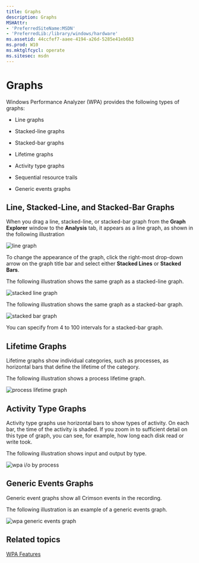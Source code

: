 ```yaml
---
title: Graphs
description: Graphs
MSHAttr:
- 'PreferredSiteName:MSDN'
- 'PreferredLib:/library/windows/hardware'
ms.assetid: 44ccfef7-aaee-4194-a26d-5285e41eb683
ms.prod: W10
ms.mktglfcycl: operate
ms.sitesec: msdn
---
```


# Graphs


Windows Performance Analyzer (WPA) provides the following types of graphs:

-   Line graphs

-   Stacked-line graphs

-   Stacked-bar graphs

-   Lifetime graphs

-   Activity type graphs

-   Sequential resource trails

-   Generic events graphs

## Line, Stacked-Line, and Stacked-Bar Graphs


When you drag a line, stacked-line, or stacked-bar graph from the **Graph Explorer** window to the **Analysis** tab, it appears as a line graph, as shown in the following illustration

![line graph](images/wpaline.jpg)

To change the appearance of the graph, click the right-most drop-down arrow on the graph title bar and select either **Stacked Lines** or **Stacked Bars**.

The following illustration shows the same graph as a stacked-line graph.

![stacked line graph](images/wpastackedline.jpg)

The following illustration shows the same graph as a stacked-bar graph.

![stacked bar graph](images/wpastackedbar.jpg)

You can specify from 4 to 100 intervals for a stacked-bar graph.

## Lifetime Graphs


Lifetime graphs show individual categories, such as processes, as horizontal bars that define the lifetime of the category.

The following illustration shows a process lifetime graph.

![process lifetime graph](images/processlifetime.jpg)

## Activity Type Graphs


Activity type graphs use horizontal bars to show types of activity. On each bar, the time of the activity is shaded. If you zoom in to sufficient detail on this type of graph, you can see, for example, how long each disk read or write took.

The following illustration shows input and output by type.

![wpa i/o by process](images/wpaio.jpg)

## Generic Events Graphs


Generic event graphs show all Crimson events in the recording.

The following illustration is an example of a generic events graph.

![wpa generic events graph](images/wpagenericevents.jpg)

## Related topics


[WPA Features](wpa-features.md)

 

 








